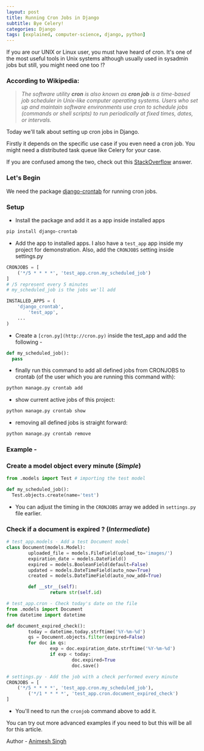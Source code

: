 ```yaml
---
layout: post
title: Running Cron Jobs in Django
subtitle: Bye Celery!
categories: Django
tags: [explained, computer-science, django, python]
---
```


If you are our UNIX or Linux user, you must have heard of cron. It's one of the most useful tools in Unix systems although usually used in sysadmin jobs but still, you might need one too !?

### **According to Wikipedia:**

> *The software utility **cron** is also known as **cron job** is a time-based job scheduler in Unix-like computer operating systems. Users who set up and maintain software environments use cron to schedule jobs (commands or shell scripts) to run periodically at fixed times, dates, or intervals.*
>

Today we'll talk about setting up cron jobs in Django.

Firstly it depends on the specific use case if you even need a cron job. You might need a distributed task queue like Celery for your case.

If you are confused among the two, check out this [StackOverflow](https://stackoverflow.com/questions/16232572/distributed-task-queues-ex-celery-vs-crontab-scripts#:~:text=What%20celery%20brings%20to%20the,a%20minimum%20of%20one%20minute.) answer.

### Let's Begin

We need the package [django-crontab](https://pypi.org/project/django-crontab/) for running cron jobs.

### Setup

- Install the package and add it as a app inside installed apps

```bash
pip install django-crontab
```

- Add the app to installed apps. I also have a `test_app` app inside my project for demonstration. Also, add the `CRONJOBS` setting inside settings.py

```python
CRONJOBS = [
    ('*/5 * * * *', 'test_app.cron.my_scheduled_job')
]
# /5 represent every 5 minutes
# my_scheduled_job is the jobs we'll add
```

```python
INSTALLED_APPS = (
    'django_crontab',
		'test_app',
    ...
)
```

- Create a `[cron.py](http://cron.py)` inside the test_app and add the following -

```python
def my_scheduled_job():
  pass
```

- finally run this command to add all defined jobs from CRONJOBS to crontab (of the user which you are running this command with):

```bash
python manage.py crontab add
```

- show current active jobs of this project:

```bash
python manage.py crontab show
```

- removing all defined jobs is straight forward:

```bash
python manage.py crontab remove
```

### Example -

### Create a model object every minute (*Simple*)

```python
from .models import Test # importing the test model

def my_scheduled_job():
  Test.objects.create(name='test')
```

- You can adjust the timing in the `CRONJOBS`  array we added in `settings.py` file earlier.

### Check if a document is expired ? (*Intermediate*)

```python
# test_app.models - Add a test Document model
class Document(models.Model):
		uploaded_file = models.FileField(upload_to='images/')
		expiration_date = models.DateField()
		expired = models.BooleanField(default=False)
		updated = models.DateTimeField(auto_now=True)
		created = models.DateTimeField(auto_now_add=True)

		def __str__(self):
				return str(self.id)
```

```python
# test_app.cron - Check today's date on the file
from .models import Document
from datetime import datetime

def document_expired_check():
		today = datetime.today.strftime('%Y-%m-%d')
		qs = Document.objects.filter(expired=False)
		for doc in qs:
				exp = doc.expiration_date.strftime('%Y-%m-%d')
				if exp < today:
						doc.expired=True
						doc.save()
```

```python
# settings.py - Add the job with a check performed every minute
CRONJOBS = [
    ('*/5 * * * *', 'test_app.cron.my_scheduled_job'),
		('*/1 * * * *', 'test_app.cron.document_expired_check')
]
```

- You'll need to run the `cronjob` command above to add it.

You can try out more advanced examples if you need to but this will be all for this article.

Author - [Animesh Singh](https://www.iamanimesh.tech)
